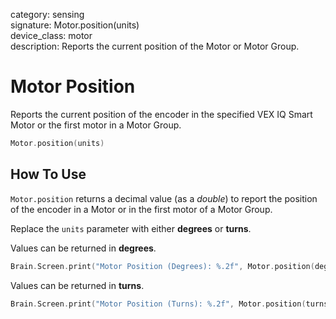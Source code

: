 category: sensing  
signature: Motor.position(units)  
device_class: motor  
description: Reports the current position of the Motor or Motor Group.

# Motor Position

Reports the current position of the encoder in the specified VEX IQ Smart Motor or the first motor in a Motor Group.

```cpp
Motor.position(units)
```

## How To Use

`Motor.position` returns a decimal value (as a *double*) to report the position of the encoder in a Motor or in the first motor of a Motor Group.

Replace the `units` parameter with either **degrees** or **turns**.

Values can be returned in **degrees**.

```cpp
Brain.Screen.print("Motor Position (Degrees): %.2f", Motor.position(degrees));
```

Values can be returned in **turns**.

```cpp
Brain.Screen.print("Motor Position (Turns): %.2f", Motor.position(turns));
```

<advanced>
</advanced> 